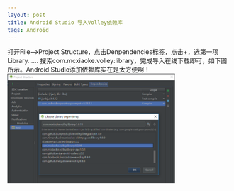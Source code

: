 ```yaml
---
layout: post
title: Android Studio 导入Volley依赖库
tags: Android
---
```


打开File-->Project Structure，点击Denpendencies标签，点击+，选第一项Library……
搜索com.mcxiaoke.volley:library，完成导入在线下载即可，如下图所示。Android Studio添加依赖库实在是太方便啊！
<img src="/assets/img/DependVolley.PNG" style="width:75%; margin:auto;">
